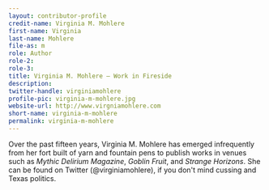 ```yaml
---
layout: contributor-profile
credit-name: Virginia M. Mohlere
first-name: Virginia
last-name: Mohlere
file-as: m
role: Author
role-2:
role-3:
title: Virginia M. Mohlere — Work in Fireside
description:
twitter-handle: virginiamohlere
profile-pic: virginia-m-mohlere.jpg
website-url: http://www.virgniamohlere.com
short-name: virginia-m-mohlere
permalink: virginia-m-mohlere
---
```

Over the past fifteen years, Virginia M. Mohlere has emerged infrequently from her fort built of yarn and fountain pens to publish works in venues such as _Mythic Delirium Magazine_, _Goblin Fruit_, and _Strange Horizons_. She can be found on Twitter (@virginiamohlere), if you don't mind cussing and Texas politics.
